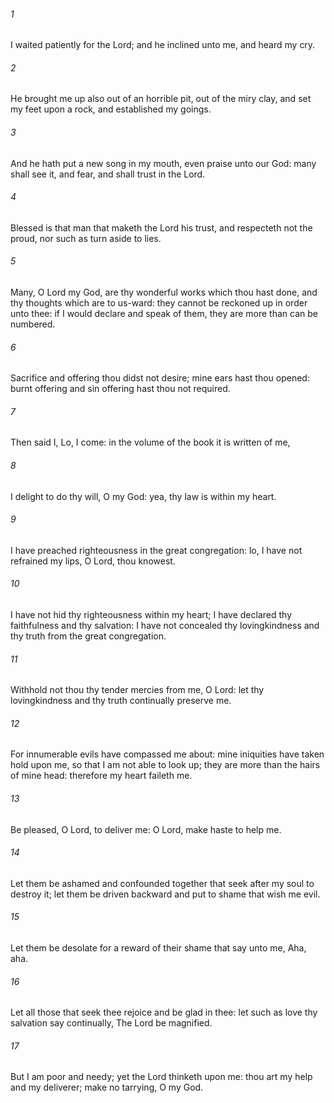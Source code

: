 ###### 1
I waited patiently for the Lord; and he inclined unto me, and heard my cry.

###### 2
He brought me up also out of an horrible pit, out of the miry clay, and set my feet upon a rock, and established my goings.

###### 3
And he hath put a new song in my mouth, even praise unto our God: many shall see it, and fear, and shall trust in the Lord.

###### 4
Blessed is that man that maketh the Lord his trust, and respecteth not the proud, nor such as turn aside to lies.

###### 5
Many, O Lord my God, are thy wonderful works which thou hast done, and thy thoughts which are to us-ward: they cannot be reckoned up in order unto thee: if I would declare and speak of them, they are more than can be numbered.

###### 6
Sacrifice and offering thou didst not desire; mine ears hast thou opened: burnt offering and sin offering hast thou not required.

###### 7
Then said I, Lo, I come: in the volume of the book it is written of me,

###### 8
I delight to do thy will, O my God: yea, thy law is within my heart.

###### 9
I have preached righteousness in the great congregation: lo, I have not refrained my lips, O Lord, thou knowest.

###### 10
I have not hid thy righteousness within my heart; I have declared thy faithfulness and thy salvation: I have not concealed thy lovingkindness and thy truth from the great congregation.

###### 11
Withhold not thou thy tender mercies from me, O Lord: let thy lovingkindness and thy truth continually preserve me.

###### 12
For innumerable evils have compassed me about: mine iniquities have taken hold upon me, so that I am not able to look up; they are more than the hairs of mine head: therefore my heart faileth me.

###### 13
Be pleased, O Lord, to deliver me: O Lord, make haste to help me.

###### 14
Let them be ashamed and confounded together that seek after my soul to destroy it; let them be driven backward and put to shame that wish me evil.

###### 15
Let them be desolate for a reward of their shame that say unto me, Aha, aha.

###### 16
Let all those that seek thee rejoice and be glad in thee: let such as love thy salvation say continually, The Lord be magnified.

###### 17
But I am poor and needy; yet the Lord thinketh upon me: thou art my help and my deliverer; make no tarrying, O my God.

